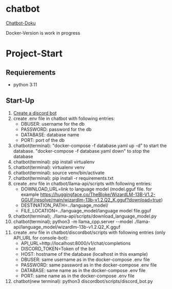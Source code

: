# chatbot

[Chatbot-Doku](https://www.youtube.com/watch?v=PMFf9FwPN70&t=1777s)

Docker-Version is work in progress

# Project-Start
## Requierements
- python 3:11

## Start-Up

1. [Create a discord bot](https://discordpy.readthedocs.io/en/stable/discord.html) 
2. create .env file in chatbot with following entries:
   - DBUSER: username for the db
   - PASSWORD: password for the db
   - DATABASE: database name
   - PORT: port of the db
3. chatbot(terminal): "docker-compose -f database.yaml up -d" to start the database. "docker-compose -f database.yaml down" to stop the database
4. chatbot(terminal): pip install virtualenv
5. chatbot(terminal): virtualenv venv
6. chatbot(terminal): source venv/bin/activate
7. chatbot(terminal): pip install -r requirements.txt
8. create .env file in chatbot/llama-api/scripts with following entries:
   - DOWNLOAD_URL=link to language model (model.gguf file. for example https://huggingface.co/TheBloke/WizardLM-13B-V1.2-GGUF/resolve/main/wizardlm-13b-v1.2.Q2_K.gguf?download=true)
   - DESTINATION_PATH=../language_model/
   - FILE_LOCATION=../language_model/language model file.gguf
9. chatbot(terminal); ./llama-api/scripts/download_language_model.py
10. chatbot(terminal); python3 -m llama_cpp.server --model ./llama-api/language_model/wizardlm-13b-v1.2.Q2_K.gguf
11. create .env file in chatbot/discordbot/scripts with following entries (only API_URL for console-bot):
    - API_URL=http://localhost:8000/v1/chat/completions
    - DISCORD_TOKEN=Token of the bot
    - HOST: hostname of the database (localhost in this example)
    - DBUSER: same username as in the docker-compose .env file
    - PASSWORD: same password as in the docker-compose .env file
    - DATABASE: same name as in the docker-compose .env file
    - PORT: same name as in the docker-compose .env file
12. chatbot(new terminal): python3 discordbot/scripts/discord_bot.py